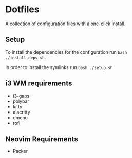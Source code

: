 # Dotfiles

A collection of configuration files with a one-click install.

## Setup

To install the dependencies for the configuration run `bash ./install_deps.sh`.

In order to install the symlinks run `bash ./setup.sh`

## i3 WM requirements

- i3-gaps
- polybar
- kitty
- alacritty
- dmenu
- rofi

## Neovim Requirements

- Packer
